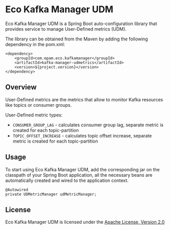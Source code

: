 # Eco Kafka Manager UDM

Eco Kafka Manager UDM is a Spring Boot auto-configuration library that provides service to manage User-Defined metrics (UDM). 

The library can be obtained from the Maven by adding the following dependency in the pom.xml:

```
<dependency>
    <groupId>com.epam.eco.kafkamanager</groupId>
    <artifactId>kafka-manager-udmetrics</artifactId>
    <version>${project.version}</version>
</dependency>

```

## Overview

User-Defined metrics are the metrics that allow to monitor Kafka resources like topics or consumer groups.

User-Defined metric types:
* `CONSUMER_GROUP_LAG` - calculates consumer group lag, separate metric is created for each topic-partition
* `TOPIC_OFFSET_INCREASE` - calculates topic offset increase, separate metric is created for each topic-partition

## Usage

To start using Eco Kafka Manager UDM, add the corresponding jar on the classpath of your Spring Boot application, all the necessary beans are automatically created and wired to the application context.

```
@Autowired
private UDMetricManager udMetricManager;
```

## License

Eco Kafka Manager UDM is licensed under the [Apache License, Version 2.0](https://www.apache.org/licenses/LICENSE-2.0)